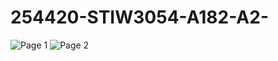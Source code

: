 # 254420-STIW3054-A182-A2-

![Page 1](https://user-images.githubusercontent.com/47695706/55472402-963c3500-563e-11e9-9753-2c0ee7397939.png)
![Page 2](https://user-images.githubusercontent.com/47695706/55472403-963c3500-563e-11e9-8b01-c91fb5297ef8.png)
